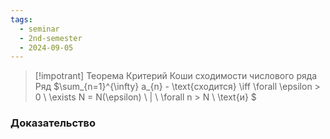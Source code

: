```yaml
---
tags:
  - seminar
  - 2nd-semester
  - 2024-09-05
---
```

> [!impotrant] Теорема Критерий Коши сходимости числового ряда
> Ряд $\sum_{n=1}^{\infty} a_{n} - \text{сходится} \iff \forall \epsilon > 0 \ \exists N = N(\epsilon) \ | \ \forall n > N \ \text{и} $

### Доказательство

